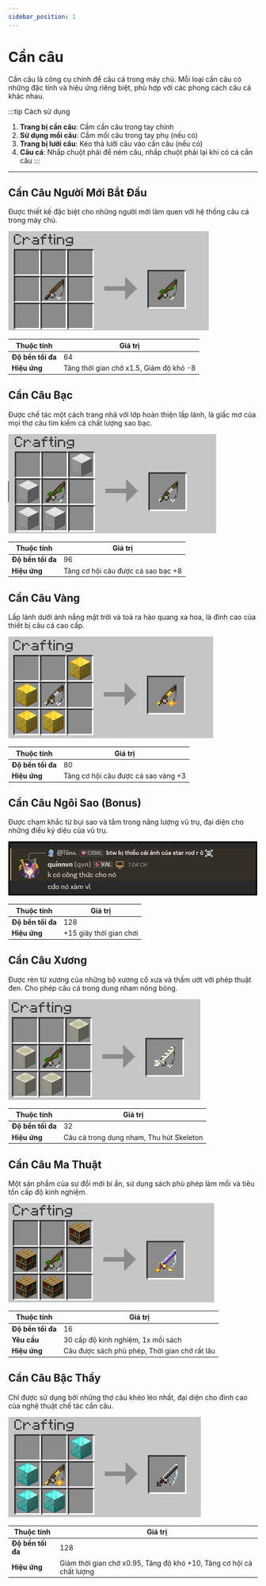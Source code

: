 ```yaml
---
sidebar_position: 1
---
```


# Cần câu

Cần câu là công cụ chính để câu cá trong máy chủ. Mỗi loại cần câu có những đặc tính và hiệu ứng riêng biệt, phù hợp với các phong cách câu cá khác nhau.

:::tip Cách sử dụng

1. **Trang bị cần câu**: Cầm cần câu trong tay chính
2. **Sử dụng mồi câu**: Cầm mồi câu trong tay phụ (nếu có)
3. **Trang bị lưỡi câu**: Kéo thả lưỡi câu vào cần câu (nếu có)
4. **Câu cá**: Nhấp chuột phải để ném câu, nhấp chuột phải lại khi có cá cắn câu
   :::

---

## Cần Câu Người Mới Bắt Đầu

Được thiết kế đặc biệt cho những người mới làm quen với hệ thống câu cá trong máy chủ.

![Cần Câu Người Mới Bắt Đầu](./img/beginner-rod.png)

| Thuộc tính        | Giá trị                                 |
| ----------------- | --------------------------------------- |
| **Độ bền tối đa** | 64                                      |
| **Hiệu ứng**      | Tăng thời gian chờ x1.5, Giảm độ khó -8 |

## Cần Câu Bạc

Được chế tác một cách trang nhã với lớp hoàn thiện lấp lánh, là giấc mơ của mọi thợ câu tìm kiếm cá chất lượng sao bạc.

![Cần Câu Bạc](./img/silver-rod.png)

| Thuộc tính        | Giá trị                            |
| ----------------- | ---------------------------------- |
| **Độ bền tối đa** | 96                                 |
| **Hiệu ứng**      | Tăng cơ hội câu được cá sao bạc +8 |

## Cần Câu Vàng

Lấp lánh dưới ánh nắng mặt trời và toả ra hào quang xa hoa, là đỉnh cao của thiết bị câu cá cao cấp.

![Cần Câu Vàng](./img/gold-rod.png)

| Thuộc tính        | Giá trị                             |
| ----------------- | ----------------------------------- |
| **Độ bền tối đa** | 80                                  |
| **Hiệu ứng**      | Tăng cơ hội câu được cá sao vàng +3 |

## Cần Câu Ngôi Sao (Bonus)

Được chạm khắc từ bụi sao và tắm trong năng lượng vũ trụ, đại diện cho những điều kỳ diệu của vũ trụ.

![Cần Câu Ngôi Sao](./img/star-rod.png)

| Thuộc tính        | Giá trị                 |
| ----------------- | ----------------------- |
| **Độ bền tối đa** | 128                     |
| **Hiệu ứng**      | +15 giây thời gian chơi |

## Cần Câu Xương

Được rèn từ xương của những bộ xương cổ xưa và thấm ướt với phép thuật đen. Cho phép câu cá trong dung nham nóng bỏng.

![Cần Câu Xương](./img/bone-rod.png)

| Thuộc tính        | Giá trị                                  |
| ----------------- | ---------------------------------------- |
| **Độ bền tối đa** | 32                                       |
| **Hiệu ứng**      | Câu cá trong dung nham, Thu hút Skeleton |

## Cần Câu Ma Thuật

Một sản phẩm của sự đổi mới bí ẩn, sử dụng sách phù phép làm mồi và tiêu tốn cấp độ kinh nghiệm.

![Cần Câu Ma Thuật](./img/magical-rod.png)

| Thuộc tính        | Giá trị                                       |
| ----------------- | --------------------------------------------- |
| **Độ bền tối đa** | 16                                            |
| **Yêu cầu**       | 30 cấp độ kinh nghiệm, 1x mồi sách            |
| **Hiệu ứng**      | Câu được sách phù phép, Thời gian chờ rất lâu |

## Cần Câu Bậc Thầy

Chỉ được sử dụng bởi những thợ câu khéo léo nhất, đại diện cho đỉnh cao của nghệ thuật chế tác cần câu.

![Cần Câu Bậc Thầy](./img/master-rod.png)

| Thuộc tính        | Giá trị                                                              |
| ----------------- | -------------------------------------------------------------------- |
| **Độ bền tối đa** | 128                                                                  |
| **Hiệu ứng**      | Giảm thời gian chờ x0.95, Tăng độ khó +10, Tăng cơ hội cá chất lượng |
